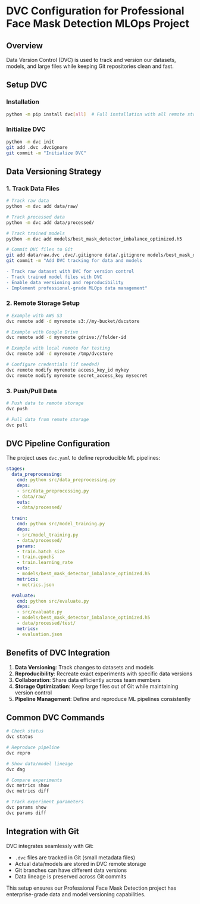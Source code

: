 # DVC Configuration for Professional Face Mask Detection MLOps Project

## Overview
Data Version Control (DVC) is used to track and version our datasets, models, and large files while keeping Git repositories clean and fast.

## Setup DVC

### Installation
```bash
python -m pip install dvc[all]  # Full installation with all remote storage support
```

### Initialize DVC
```bash
python -m dvc init
git add .dvc .dvcignore
git commit -m "Initialize DVC"
```

## Data Versioning Strategy

### 1. Track Data Files
```bash
# Track raw data
python -m dvc add data/raw/

# Track processed data  
python -m dvc add data/processed/

# Track trained models
python -m dvc add models/best_mask_detector_imbalance_optimized.h5

# Commit DVC files to Git
git add data/raw.dvc .dvc/.gitignore data/.gitignore models/best_mask_detector_imbalance_optimized.h5.dvc
git commit -m "Add DVC tracking for data and models

- Track raw dataset with DVC for version control
- Track trained model files with DVC
- Enable data versioning and reproducibility
- Implement professional-grade MLOps data management"
```

### 2. Remote Storage Setup
```bash
# Example with AWS S3
dvc remote add -d myremote s3://my-bucket/dvcstore

# Example with Google Drive
dvc remote add -d myremote gdrive://folder-id

# Example with local remote for testing
dvc remote add -d myremote /tmp/dvcstore

# Configure credentials (if needed)
dvc remote modify myremote access_key_id mykey
dvc remote modify myremote secret_access_key mysecret
```

### 3. Push/Pull Data
```bash
# Push data to remote storage
dvc push

# Pull data from remote storage
dvc pull
```

## DVC Pipeline Configuration

The project uses `dvc.yaml` to define reproducible ML pipelines:

```yaml
stages:
  data_preprocessing:
    cmd: python src/data_preprocessing.py
    deps:
    - src/data_preprocessing.py
    - data/raw/
    outs:
    - data/processed/

  train:
    cmd: python src/model_training.py
    deps:
    - src/model_training.py
    - data/processed/
    params:
    - train.batch_size
    - train.epochs
    - train.learning_rate
    outs:
    - models/best_mask_detector_imbalance_optimized.h5
    metrics:
    - metrics.json

  evaluate:
    cmd: python src/evaluate.py
    deps:
    - src/evaluate.py
    - models/best_mask_detector_imbalance_optimized.h5
    - data/processed/test/
    metrics:
    - evaluation.json
```

## Benefits of DVC Integration

1. **Data Versioning**: Track changes to datasets and models
2. **Reproducibility**: Recreate exact experiments with specific data versions
3. **Collaboration**: Share data efficiently across team members
4. **Storage Optimization**: Keep large files out of Git while maintaining version control
5. **Pipeline Management**: Define and reproduce ML pipelines consistently

## Common DVC Commands

```bash
# Check status
dvc status

# Reproduce pipeline
dvc repro

# Show data/model lineage
dvc dag

# Compare experiments
dvc metrics show
dvc metrics diff

# Track experiment parameters
dvc params show
dvc params diff
```

## Integration with Git

DVC integrates seamlessly with Git:
- `.dvc` files are tracked in Git (small metadata files)
- Actual data/models are stored in DVC remote storage
- Git branches can have different data versions
- Data lineage is preserved across Git commits

This setup ensures our Professional Face Mask Detection project has enterprise-grade data and model versioning capabilities.
